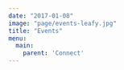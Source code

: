 ```yaml
---
date: "2017-01-08"
image: "page/events-leafy.jpg"
title: "Events"
menu:
  main:
    parent: 'Connect'
---
```

